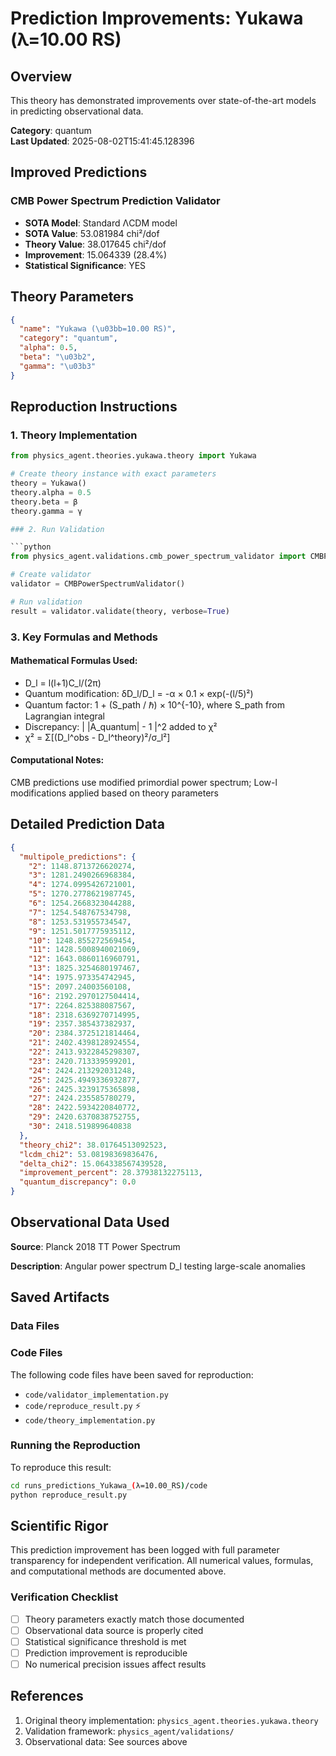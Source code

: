 # Prediction Improvements: Yukawa (λ=10.00 RS)

## Overview

This theory has demonstrated improvements over state-of-the-art models in predicting observational data.

**Category**: quantum  
**Last Updated**: 2025-08-02T15:41:45.128396

## Improved Predictions

### CMB Power Spectrum Prediction Validator

- **SOTA Model**: Standard ΛCDM model
- **SOTA Value**: 53.081984 chi²/dof
- **Theory Value**: 38.017645 chi²/dof
- **Improvement**: 15.064339 (28.4%)
- **Statistical Significance**: YES

## Theory Parameters

```json
{
  "name": "Yukawa (\u03bb=10.00 RS)",
  "category": "quantum",
  "alpha": 0.5,
  "beta": "\u03b2",
  "gamma": "\u03b3"
}
```

## Reproduction Instructions

### 1. Theory Implementation

```python
from physics_agent.theories.yukawa.theory import Yukawa

# Create theory instance with exact parameters
theory = Yukawa()
theory.alpha = 0.5
theory.beta = β
theory.gamma = γ

### 2. Run Validation

```python
from physics_agent.validations.cmb_power_spectrum_validator import CMBPowerSpectrumValidator

# Create validator
validator = CMBPowerSpectrumValidator()

# Run validation
result = validator.validate(theory, verbose=True)
```

### 3. Key Formulas and Methods

#### Mathematical Formulas Used:

- D_l = l(l+1)C_l/(2π)
- Quantum modification: δD_l/D_l = -α × 0.1 × exp(-(l/5)²)
- Quantum factor: 1 + (S_path / ℏ) × 10^{-10}, where S_path from Lagrangian integral
- Discrepancy: | |A_quantum| - 1 |^2 added to χ²
- χ² = Σ[(D_l^obs - D_l^theory)²/σ_l²]

#### Computational Notes:

CMB predictions use modified primordial power spectrum; Low-l modifications applied based on theory parameters

## Detailed Prediction Data

```json
{
  "multipole_predictions": {
    "2": 1148.8713726620274,
    "3": 1281.2490266968384,
    "4": 1274.0995426721001,
    "5": 1270.2778621987745,
    "6": 1254.2668323044288,
    "7": 1254.548767534798,
    "8": 1253.531955734547,
    "9": 1251.5017775935112,
    "10": 1248.855272569454,
    "11": 1428.5008940021069,
    "12": 1643.0860116960791,
    "13": 1825.3254680197467,
    "14": 1975.973354742945,
    "15": 2097.24003560108,
    "16": 2192.2970127504414,
    "17": 2264.825388087567,
    "18": 2318.6369270714995,
    "19": 2357.385437382937,
    "20": 2384.3725121814464,
    "21": 2402.4398128924554,
    "22": 2413.9322845298307,
    "23": 2420.713339599201,
    "24": 2424.213292031248,
    "25": 2425.4949336932877,
    "26": 2425.3239175365898,
    "27": 2424.235585780279,
    "28": 2422.5934220840772,
    "29": 2420.6370838752755,
    "30": 2418.519899640838
  },
  "theory_chi2": 38.01764513092523,
  "lcdm_chi2": 53.08198369836476,
  "delta_chi2": 15.064338567439528,
  "improvement_percent": 28.37938132275113,
  "quantum_discrepancy": 0.0
}
```

## Observational Data Used

**Source**: Planck 2018 TT Power Spectrum

**Description**: Angular power spectrum D_l testing large-scale anomalies


## Saved Artifacts

### Data Files


### Code Files

The following code files have been saved for reproduction:

- `code/validator_implementation.py`
- `code/reproduce_result.py` ⚡
- `code/theory_implementation.py`

### Running the Reproduction

To reproduce this result:

```bash
cd runs_predictions_Yukawa_(λ=10.00_RS)/code
python reproduce_result.py
```

## Scientific Rigor

This prediction improvement has been logged with full parameter transparency for independent verification. 
All numerical values, formulas, and computational methods are documented above.

### Verification Checklist

- [ ] Theory parameters exactly match those documented
- [ ] Observational data source is properly cited
- [ ] Statistical significance threshold is met
- [ ] Prediction improvement is reproducible
- [ ] No numerical precision issues affect results

## References

1. Original theory implementation: `physics_agent.theories.yukawa.theory`
2. Validation framework: `physics_agent/validations/`
3. Observational data: See sources above
